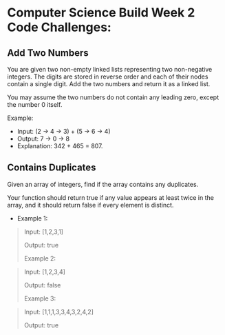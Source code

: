 # Computer Science Build Week 2 Code Challenges:
## Add Two Numbers
You are given two non-empty linked lists representing two non-negative integers. The digits are stored in reverse order and each of their nodes contain a single digit. Add the two numbers and return it as a linked list.

You may assume the two numbers do not contain any leading zero, except the number 0 itself.

Example:

- Input: (2 -> 4 -> 3) + (5 -> 6 -> 4)
- Output: 7 -> 0 -> 8
- Explanation: 342 + 465 = 807.

## Contains Duplicates
Given an array of integers, find if the array contains any duplicates.

Your function should return true if any value appears at least twice in the array, and it should return false if every element is distinct.

* Example 1:

> Input: [1,2,3,1] 
>
> Output: true
>
> Example 2:

> Input: [1,2,3,4]
>
> Output: false
>
> Example 3:

> Input: [1,1,1,3,3,4,3,2,4,2]
>
> Output: true

